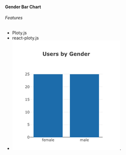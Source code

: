 #### Gender Bar Chart

###### Features

- Ploty.js
- react-ploty.js
- ![Gender Bar Chart](../../../../screenshots/GenderBarChart.png?raw=true "Gender Bar Chart").
